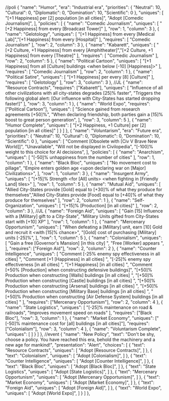 //poli
    {
        "name": "Humor",
        "era": "Industrial era",
        "priorities": {
            "Neutral": 10,
            "Cultural": 0,
            "Diplomatic": 0,
            "Domination": 10,
            "Scientific": 0
        },
        "uniques": [
            "[+1 Happiness] per [2] population [in all cities]",
		 "Adopt [Comedic Journalism]", 
        ],
        "policies": [
            {
                "name": "Comedic Journalism",
                "uniques": [
                    "[+2 Happiness] from every [Broadcast Tower]"
                ],
                "row": 1,
                "column": 3
            },
            {
                "name": "Gelotology",
                "uniques": [
                    "[+1 Happiness] from every [Medical Lab]","[+1 Happiness] from every [Hospital]"
                ],
				"requires": [
					"Comedic Journalism"
				],
                "row": 2,
                "column": 3
            },
            {
                "name": "Kabarett",
                "uniques": [
                    "[+2 Culture, +1 Happiness] from every [Amphitheater]","[+2 Culture, +1 Happiness] from every [Theatre]"
                ],
				"requires": [
					"Comedic Journalism"
				],
                "row": 2,
                "column": 5
            },
            {
                "name": "Political Cartoon",
                "uniques": [
                    "[+1 Happiness] from all [Culture] buildings <when below [-10] [Happiness]>"
                ],
				"requires": [
					"Comedic Journalism"
				],
                "row": 2,
                "column": 1
            },
            {
                "name": "Political Satire",
                "uniques": [
                    "[+1 Happiness] per every [8] [Culture]"
                ],
				"requires": [
					"Gelotology"
				],
                "row": 3,
                "column": 3
            },
			//JL
            {
                "name": "Resource Contracts",
                "requires": ["Kabarett"],
                "uniques": [
		    "Influence of all other civilizations with all city-states degrades [25]% faster", "Triggers the following global alert: [Our influence with City-States has started dropping faster!]"
                ],
                "row": 3,
                "column": 1
            },
            {
                "name": "World Expo",
                "requires": ["Political Cartoon"],
                "uniques": [
                    "Science gained from research agreements [+50]%", 
            "When declaring friendship, both parties gain a [15]% boost to great person generation",
                ],
                "row": 3,
                "column": 5
            },
            {
                "name": "Humor Complete",
                "uniques": [
                    "[+2 Happiness, +1 Culture] per [2] population [in all cities]"
                ]
            }
        ]
    },
    {
        "name": "Voluntarism",
        "era": "Future era",
        "priorities": {
            "Neutral": 10,
            "Cultural": 0,
            "Diplomatic": 0,
            "Domination": 10,
            "Scientific": 0
        },
        "uniques": [
			"Comment [Obsolete with [Civ V Brave New World]]",
			"Unavailable",
			"Will not be displayed in Civilopedia",
			"[-100]% weight to this choice for AI decisions",
		],
        "policies": [
            {
                "name": "Anarchism",
                "uniques": [
                    "[-50]% unhappiness from the number of cities"
                ],
                "row": 1,
                "column": 1
            },
            {
                "name": "Black Bloc",
                "uniques": [
                    "No movement cost to pillage",
                    "Empire enters golden age <upon declaring war on [Major] Civilizations>",
                ],
                "row": 1,
                "column": 3
            },
            {
                "name": "Insurgent Army",
                "uniques": [
                    "[+15]% Strength <for [All] units> <when fighting in [Friendly Land] tiles>"
                ],
                "row": 1,
                "column": 5
            },
            {
                "name": "Mutual Aid",
                "uniques": [
                    "Allied City-States provide [Gold] equal to [+30]% of what they produce for themselves","Allied City-States provide [Food] equal to [+40]% of what they produce for themselves"
                ],
                "row": 2,
                "column": 1
            },
            {
                "name": "Self-Organization",
                "uniques": [
                    "[+15]% [Production] [in all cities]"
                ],
                "row": 2,
                "column": 3
            },
			//JL
            {
                "name": "Foreign Aid",
                "uniques": [
                    "Gain [15] Influence with a [Military] gift to a City-State", "Military Units gifted from City-States start with [+10] XP"
                ],
                "row": 1,
                "column": 1
            },
            {
                "name": "Mercenary Opportunism",
                "uniques": [
                    "When defeating a [Military] unit, earn [10] Gold and recruit it <with [15]% chance>", "[Gold] cost of purchasing [Military] units [-25]%",
                ],
                "row": 1,
                "column": 5
            },
            {
                "name": "Colonialism",
                "uniques": [
                    "Gain a free [Governor's Mansion] [in this city] <upon founding a city>",
                    "Free [Worker] appears <upon founding a city>",
                ],
                "requires": ["Foreign Aid"],
                "row": 2,
                "column": 2
				},
            {
                "name": "Counter Intelligence",
                "uniques": [
			"Comment [-25% enemy spy effectiveness in all cities] <when espionage is enabled>",
			"Comment [+1 [Happiness] in all cities] <when espionage is disabled>",
                    "[-25]% enemy spy effectiveness [in all cities] <when espionage is enabled> <hidden from users>",
		    "[+1 Happiness] [in all cities] <when espionage is disabled> <hidden from users>",
		    "Comment [+50% [Production] when constructing defensive buildings]",
		    "[+50]% Production when constructing [Walls] buildings [in all cities] <hidden from users>",
		    "[+50]% Production when constructing [Castle] buildings [in all cities] <hidden from users>",
		    "[+50]% Production when constructing [Arsenal] buildings [in all cities] <hidden from users>",
		    "[+50]% Production when constructing [Military Base] buildings [in all cities] <hidden from users>",
		    "[+50]% Production when constructing [Air Defense System] buildings [in all cities] <hidden from users>"
                ],
                "requires": ["Mercenary Opportunism"],
                "row": 2,
                "column": 4
            },
            {
                "name": "State Logistics",
                "uniques": [
                    "[-25]% maintenance on road & railroads", "Improves movement speed on roads"
                ],
                "requires": ["Black Bloc"],
                "row": 3,
                "column": 1
            },
            {
                "name": "Market Economy",
                "uniques": ["[-50]% maintenance cost for [all] buildings [in all cities]"],
                "requires": ["Colonialism"],
                "row": 3,
                "column": 4
            },
            {
                "name": "Voluntarism Complete",
                "uniques": [
                ]
            }
        ]
	},
  //event
	{
		"name": "New Policy",
		"text": "Don't be shy, choose a policy. You have reached this era, behold the machinery and a new age for mankind!",
		"presentation": "Alert",
		"choices": [
			{
				"text": "Resource Contracts",
				"uniques": [
		 			"Adopt [Resource Contracts]",
				]
			},
			{
				"text": "Colonialism",
				"uniques": [
		 			"Adopt [Colonialism]",
				]
			},
			{
				"text": "Counter Intelligence",
				"uniques": [
		 			"Adopt [Counter Intelligence]",
				]
			},
			{
				"text": "Black Bloc",
				"uniques": [
		 			"Adopt [Black Bloc]",
				]
			},
			{
				"text": "State Logistics",
				"uniques": [
		 			"Adopt [State Logistics]",
				]
			},
			{
				"text": "Mercenary Opportunism",
				"uniques": [
		 			"Adopt [Mercenary Opportunism]",
				]
			},
			{
				"text": "Market Economy",
				"uniques": [
		 			"Adopt [Market Economy]",
				]
			},
			{
				"text": "Foreign Aid",
				"uniques": [
		 			"Adopt [Foreign Aid]",
				]
			},
			{
				"text": "World Expo",
				"uniques": [
		 			"Adopt [World Expo]",
				]
			}
		]
	},
